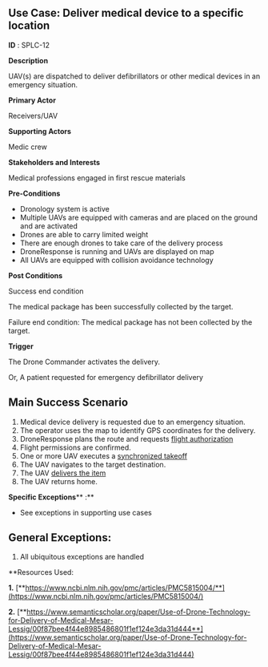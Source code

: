 ## **Use Case:** Deliver medical device to a specific location

**ID** : SPLC-12

**Description**

UAV(s) are dispatched to deliver defibrillators or other medical devices in an emergency situation.

**Primary Actor**

Receivers/UAV

**Supporting Actors**

Medic crew

**Stakeholders and Interests**

Medical professions engaged in first rescue materials

**Pre-Conditions**

- Dronology system is active
- Multiple UAVs are equipped with cameras and are placed on the ground and are activated
- Drones are able to carry limited weight
- There are enough drones to take care of the delivery process
- DroneResponse is running and UAVs are displayed on map
- All UAVs are equipped with collision avoidance technology

**Post Conditions**

Success end condition

The medical package has been successfully collected by the target.

Failure end condition:
 The medical package has not been collected by the target.

**Trigger**

The Drone Commander activates the delivery.

Or, A patient requested for emergency defibrillator delivery

## **Main Success Scenario**

1. Medical device delivery is requested due to an emergency situation.
2. The operator uses the map to identify GPS coordinates for the delivery.
3. DroneResponse plans the route and requests [flight authorization](../supporting/FlightAuthorization.md)
4. Flight permissions are confirmed.
4. One or more UAV executes a [synchronized takeoff](../supporting/SynchronizedTakeoff.md)
5. The UAV navigates to the target destination.
6. The UAV [delivers the item](../supporting/ItemDrop.md)
7. The UAV returns home. 

**Specific Exceptions**** :**

- See exceptions in supporting use cases

## **General Exceptions:**

1. All ubiquitous exceptions are handled

**Resources Used:

**1.** [**https://www.ncbi.nlm.nih.gov/pmc/articles/PMC5815004/**](https://www.ncbi.nlm.nih.gov/pmc/articles/PMC5815004/)

**2.** [**https://www.semanticscholar.org/paper/Use-of-Drone-Technology-for-Delivery-of-Medical-Mesar-Lessig/00f87bee4f44e8985486801f1ef124e3da31d444**](https://www.semanticscholar.org/paper/Use-of-Drone-Technology-for-Delivery-of-Medical-Mesar-Lessig/00f87bee4f44e8985486801f1ef124e3da31d444)
